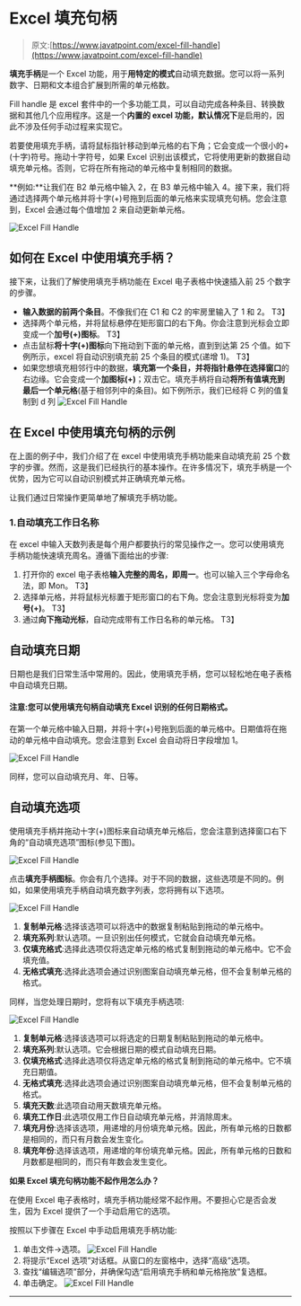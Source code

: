 # Excel 填充句柄

> 原文:[https://www.javatpoint.com/excel-fill-handle](https://www.javatpoint.com/excel-fill-handle)

**填充手柄**是一个 Excel 功能，用于**用特定的模式**自动填充数据。您可以将一系列数字、日期和文本组合扩展到所需的单元格数。

Fill handle 是 excel 套件中的一个多功能工具，可以自动完成各种条目、转换数据和其他几个应用程序。这是一个**内置的 excel 功能，默认情况下**是启用的，因此不涉及任何手动过程来实现它。

若要使用填充手柄，请将鼠标指针移动到单元格的右下角；它会变成一个很小的+(十字)符号。拖动十字符号，如果 Excel 识别出该模式，它将使用更新的数据自动填充单元格。否则，它将在所有拖动的单元格中复制相同的数据。

**例如:**让我们在 B2 单元格中输入 2，在 B3 单元格中输入 4。接下来，我们将通过选择两个单元格并将十字(+)号拖到后面的单元格来实现填充句柄。您会注意到，Excel 会通过每个值增加 2 来自动更新单元格。

![Excel Fill Handle](../Images/f663f5625433faaf0f04bed3d9182831.png)

## 如何在 Excel 中使用填充手柄？

接下来，让我们了解使用填充手柄功能在 Excel 电子表格中快速插入前 25 个数字的步骤。

*   **输入数据的前两个条目**。不像我们在 C1 和 C2 的牢房里输入了 1 和 2。
    T3】
*   选择两个单元格，并将鼠标悬停在矩形窗口的右下角。你会注意到光标会立即变成一个**加号(+)图标**。
    T3】
*   点击鼠标**将十字(+)图标**向下拖动到下面的单元格，直到到达第 25 个值。如下例所示，excel 将自动识别填充前 25 个条目的模式(递增 1)。
    T3】
*   如果您想填充相邻行中的数据，**填充第一个条目，并将指针悬停在选择窗口**的右边缘。它会变成一个**加图标(+)**；双击它。填充手柄将自动**将所有值填充到最后一个单元格**(基于相邻列中的条目)。如下例所示，我们已经将 C 列的值复制到 d 列
    ![Excel Fill Handle](../Images/51853d77f8eaf7957c92875f10b65161.png)

## 在 Excel 中使用填充句柄的示例

在上面的例子中，我们介绍了在 excel 中使用填充手柄功能来自动填充前 25 个数字的步骤。然而，这是我们已经执行的基本操作。在许多情况下，填充手柄是一个优势，因为它可以自动识别模式并正确填充单元格。

让我们通过日常操作更简单地了解填充手柄功能。

### 1.自动填充工作日名称

在 excel 中输入天数列表是每个用户都要执行的常见操作之一。您可以使用填充手柄功能快速填充周名。遵循下面给出的步骤:

1.  打开你的 excel 电子表格**输入完整的周名，即周一**。也可以输入三个字母命名法，即 Mon。
    T3】
2.  选择单元格，并将鼠标光标置于矩形窗口的右下角。您会注意到光标将变为**加号(+)**。
    T3】
3.  通过**向下拖动光标**，自动完成带有工作日名称的单元格。
    T3】

## 自动填充日期

日期也是我们日常生活中常用的。因此，使用填充手柄，您可以轻松地在电子表格中自动填充日期。

#### 注意:您可以使用填充句柄自动填充 Excel 识别的任何日期格式。

在第一个单元格中输入日期，并将十字(+)号拖到后面的单元格中。日期值将在拖动的单元格中自动填充。您会注意到 Excel 会自动将日字段增加 1。

![Excel Fill Handle](../Images/80d00caf327259c97b89b43cf2f67bee.png)

同样，您可以自动填充月、年、日等。

## 自动填充选项

使用填充手柄并拖动十字(+)图标来自动填充单元格后，您会注意到选择窗口右下角的“自动填充选项”图标(参见下图)。

![Excel Fill Handle](../Images/942becca913f16403c7736524dfa5934.png)

点击**填充手柄图标**。你会有几个选择。对于不同的数据，这些选项是不同的。例如，如果使用填充手柄自动填充数字列表，您将拥有以下选项。

![Excel Fill Handle](../Images/bf1f36038afcf4c93e9acd9c4fc81457.png)

1.  **复制单元格**:选择该选项可以将选中的数据复制粘贴到拖动的单元格中。
2.  **填充系列**:默认选项。一旦识别出任何模式，它就会自动填充单元格。
3.  **仅填充格式**:选择此选项仅将选定单元格的格式复制到拖动的单元格中。它不会填充值。
4.  **无格式填充**:选择此选项会通过识别图案自动填充单元格，但不会复制单元格的格式。

同样，当您处理日期时，您将有以下填充手柄选项:

![Excel Fill Handle](../Images/3999bca7a61fc487825e907f9c355b0e.png)

1.  **复制单元格**:选择该选项可以将选定的日期复制粘贴到拖动的单元格中。
2.  **填充系列**:默认选项。它会根据日期的模式自动填充日期。
3.  **仅填充格式**:选择此选项仅将选定单元格的格式复制到拖动的单元格中。它不填充日期值。
4.  **无格式填充**:选择此选项会通过识别图案自动填充单元格，但不会复制单元格的格式。
5.  **填充天数**:此选项自动用天数填充单元格。
6.  **填充工作日**:此选项仅用工作日自动填充单元格，并消除周末。
7.  **填充月份**:选择该选项，用递增的月份填充单元格。因此，所有单元格的日数都是相同的，而只有月数会发生变化。
8.  **填充年份**:选择该选项，用递增的年份填充单元格。因此，所有单元格的日数和月数都是相同的，而只有年数会发生变化。

**如果 Excel 填充句柄功能不起作用怎么办？**

在使用 Excel 电子表格时，填充手柄功能经常不起作用。不要担心它是否会发生，因为 Excel 提供了一个手动启用它的选项。

按照以下步骤在 Excel 中手动启用填充手柄功能:

1.  单击文件->选项。
    ![Excel Fill Handle](../Images/f0df48e8690a86e4e9d7396642479b62.png)
2.  将提示“Excel 选项”对话框。从窗口的左窗格中，选择“高级”选项。
3.  查找“编辑选项”部分，并确保勾选“启用填充手柄和单元格拖放”复选框。
4.  单击确定。
    ![Excel Fill Handle](../Images/4532877a9a338404489e91b992aa4cc0.png)

* * *